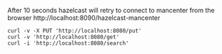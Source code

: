 
After 10 seconds hazelcast will retry to connect to mancenter from the browser
http://localhost:8090/hazelcast-mancenter

```
curl -v -X PUT 'http://localhost:8080/put'
curl -v 'http://localhost:8080/get'
curl -i 'http://localhost:8080/search'
```